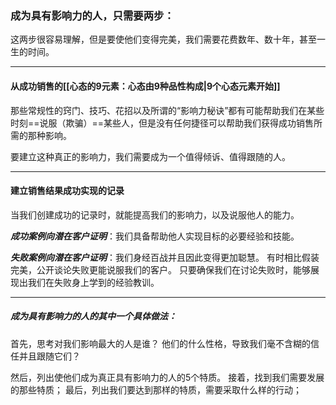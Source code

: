 ### 成为具有影响力的人，只需要两步：
这两步很容易理解，但是要使他们变得完美，我们需要花费数年、数十年，甚至一生的时间。

***
#### 从成功销售的[[心态的9元素：心态由9种品性构成|9个心态元素开始]]
那些常规性的窍门、技巧、花招以及所谓的“影响力秘诀”都有可能帮助我们在某些时刻==说服（欺骗）==某些人，但是没有任何捷径可以帮助我们获得成功销售所需的那种影响。


要建立这种真正的影响力，我们需要成为一个值得倾诉、值得跟随的人。

***

#### 建立销售结果成功实现的记录
当我们创建成功的记录时，就能提高我们的影响力，以及说服他人的能力。

***成功案例向潜在客户证明***：我们具备帮助他人实现目标的必要经验和技能。

***失败案例向潜在客户证明***：我们身经百战并且因此变得更加聪慧。
有时相比假装完美，公开谈论失败更能说服我们的客户。
只要确保我们在讨论失败时，能够展现出我们在失败身上学到的经验教训。


***
##### 成为具有影响力的人的其中一个具体做法：
首先，思考对我们影响最大的人是谁？
他们的什么性格，导致我们毫不含糊的信任并且跟随它们？

然后，列出使他们成为真正具有影响力的人的5个特质。
接着，找到我们需要发展的那些特质；
最后，列出我们要达到那样的特质，需要采取什么样的行动；



